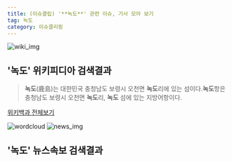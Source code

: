 ```yaml
---
title: (이슈클립) '**녹도**' 관련 이슈, 기사 모아 보기
tag: 녹도
category: 이슈클리핑
---
```

![wiki_img](https://user-images.githubusercontent.com/42597476/44503234-41136a80-a6d0-11e8-9071-6fc6418eafe4.png)
## **'**녹도**'** 위키피디아 검색결과
>**녹도**(鹿島)는 대한민국 충청남도 보령시 오천면 **녹도**리에 있는 섬이다.**녹도**항은 충청남도 보령시 오천면 **녹도**리, **녹도** 섬에 있는 지방어항이다.

<a href="https://ko.wikipedia.org/wiki/녹도" target="_blank">위키백과 전체보기</a>

![wordcloud](https://s3.ap-northeast-2.amazonaws.com/lyrics101-wordcloud/2018-09-17-1537139722.png)
![news_img](https://user-images.githubusercontent.com/42597476/44507050-1206f400-a6e4-11e8-8d98-7ffbfebb353f.png)
## **'**녹도**'** 뉴스속보 검색결과

